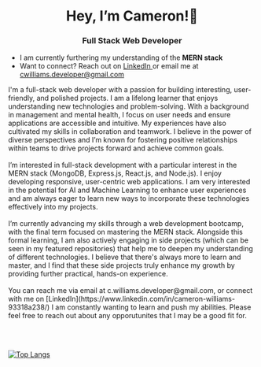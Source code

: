 
<h1 align="center"> Hey, I’m Cameron!👋</h1>
<h3 align="center"> Full Stack Web Developer </h3>

- I am currently furthering my understanding of the **MERN stack**
- Want to connect? Reach out on <a href="https://www.linkedin.com/in/cameron-williams-93318a238/"> LinkedIn </a> or email me at cwilliams.developer@gmail.com
<p> I'm a full-stack web developer with a passion for building interesting, user-friendly, and polished projects. I am a lifelong learner that enjoys understanding new technologies and problem-solving. With a background in management and mental health, I focus on user needs and ensure applications are accessible and intuitive. My experiences have also cultivated my skills in collaboration and teamwork. I believe in the power of diverse perspectives and I’m known for fostering positive relationships within teams to drive projects forward and achieve common goals.<br><br>
I’m interested in full-stack development with a particular interest in the MERN stack (MongoDB, Express.js, React.js, and Node.js). I enjoy developing responsive, user-centric web applications. I am very interested in the potential for AI and Machine Learning to enhance user experiences and am always eager to learn new ways to incorporate these technologies effectively into my projects.<br><br>
I’m currently advancing my skills through a web development bootcamp, with the final term focused on mastering the MERN stack. Alongside this formal learning, I am also actively engaging in side projects (which can be seen in my featured repositories) that help me to deepen my understanding of different technologies. I believe that there's always more to learn and master, and I find that these side projects truly enhance my growth by providing further practical, hands-on experience.<br><br>
You can reach me via email at c.williams.developer@gmail.com, or connect with me on [LinkedIn](https://www.linkedin.com/in/cameron-williams-93318a238/) I am constantly wanting to learn and push my abilities. Please feel free to reach out about any opporutunites that I may be a good fit for. </p> <br><br>

<!---
CameronWD/CameronWD is a ✨ special ✨ repository because its `README.md` (this file) appears on your GitHub profile.
You can click the Preview link to take a look at your changes.
--->

[![Top Langs](https://github-readme-stats.vercel.app/api/top-langs/?username=CameronWD&size_weight=0.5&count_weight=0.5&hide=shell,c&layout=compact)](https://github.com/anuraghazra/github-readme-stats)

